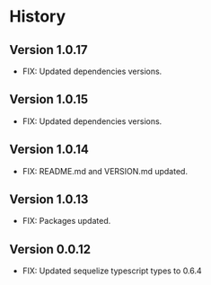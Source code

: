 # History

## Version 1.0.17

- FIX: Updated dependencies versions.

## Version 1.0.15

- FIX: Updated dependencies versions.

## Version 1.0.14

- FIX: README.md and VERSION.md updated.

## Version 1.0.13

- FIX: Packages updated.

## Version 0.0.12

- FIX: Updated sequelize typescript types to 0.6.4
